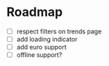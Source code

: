 # Roadmap
- [ ] respect filters on trends page
- [ ] add loading indicator
- [ ] add euro support
- [ ] offline support?
